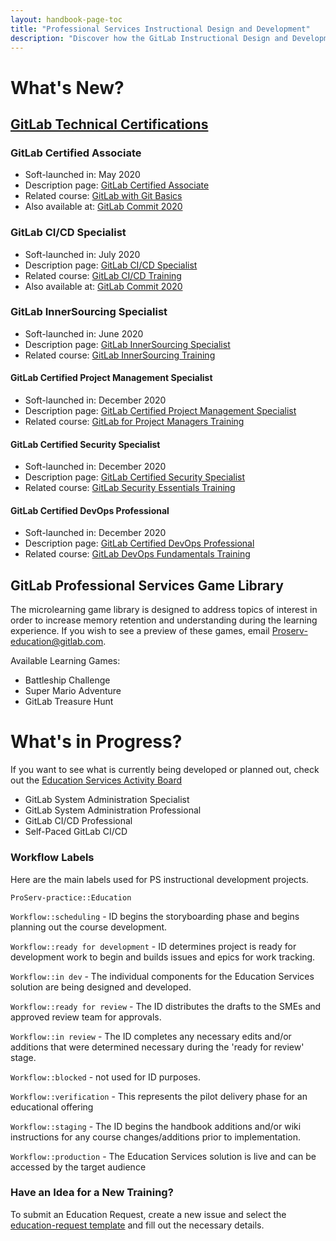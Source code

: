 ```yaml
---
layout: handbook-page-toc
title: "Professional Services Instructional Design and Development"
description: "Discover how the GitLab Instructional Design and Development team works together."
---
```



# What's New?

## [GitLab Technical Certifications](/handbook/customer-success/professional-services-engineering/gitlab-technical-certifications/)

### GitLab Certified Associate

- Soft-launched in: May 2020
- Description page: [GitLab Certified Associate](https://about.gitlab.com/services/education/gitlab-certified-associate/)
- Related course: [GitLab with Git Basics](https://about.gitlab.com/services/education/gitlab-basics/)
- Also available at: [GitLab Commit 2020](https://about.gitlab.com/events/commit/)

### GitLab CI/CD Specialist

- Soft-launched in: July 2020
- Description page: [GitLab CI/CD Specialist](https://about.gitlab.com/services/education/gitlab-cicd-specialist/)
- Related course: [GitLab CI/CD Training](https://about.gitlab.com/services/education/gitlab-ci/)
- Also available at: [GitLab Commit 2020](https://about.gitlab.com/events/commit/)

### GitLab InnerSourcing Specialist

- Soft-launched in: June 2020
- Description page: [GitLab InnerSourcing Specialist](https://about.gitlab.com/services/education/gitlab-innersourcing-specialist/)
- Related course: [GitLab InnerSourcing Training](https://about.gitlab.com/services/education/innersourcing-course/)

#### GitLab Certified Project Management Specialist

- Soft-launched in: December 2020
- Description page: [GitLab Certified Project Management Specialist](https://about.gitlab.com/services/education/gitlab-project-management-specialist/)
- Related course: [GitLab for Project Managers Training](https://about.gitlab.com/services/education/pm/)

#### GitLab Certified Security Specialist

- Soft-launched in: December 2020
- Description page: [GitLab Certified Security Specialist](https://about.gitlab.com/services/education/gitlab-security-specialist/)
- Related course: [GitLab Security Essentials Training](https://about.gitlab.com/services/education/security-essentials/)

#### GitLab Certified DevOps Professional

- Soft-launched in: December 2020
- Description page: [GitLab Certified DevOps Professional](https://about.gitlab.com/services/education/gitlab-certified-devops-pro/)
- Related course: [GitLab DevOps Fundamentals Training](https://about.gitlab.com/services/education/devops-fundamentals/)

## GitLab Professional Services Game Library

The microlearning game library is designed to address topics of interest in order to increase memory retention and understanding during the learning experience. If you wish to see a preview of these games, email Proserv-education@gitlab.com.

Available Learning Games:

- Battleship Challenge
- Super Mario Adventure
- GitLab Treasure Hunt

# What's in Progress?

If you want to see what is currently being developed or planned out, check out the [Education Services Activity Board](https://gitlab.com/gitlab-com/customer-success/professional-services-group/education-services/activity)

- GitLab System Administration Specialist
- GitLab System Administration Professional 
- GitLab CI/CD Professional 
- Self-Paced GitLab CI/CD 


### Workflow Labels

Here are the main labels used for PS instructional development projects.

`ProServ-practice::Education`

`Workflow::scheduling` - ID begins the storyboarding phase and begins planning out the course development.

`Workflow::ready for development` - ID determines project is ready for development work to begin and builds issues and epics for work tracking. 

`Workflow::in dev` - The individual components for the Education Services solution are being designed and developed. 

`Workflow::ready for review` - The ID distributes the drafts to the SMEs and approved review team for approvals.

`Workflow::in review` - The ID completes any necessary edits and/or additions that were determined necessary during the 'ready for review' stage.

`Workflow::blocked` - not used for ID purposes.

`Workflow::verification` - This represents the pilot delivery phase for an educational offering

`Workflow::staging` - The ID begins the handbook additions and/or wiki instructions for any course changes/additions prior to implementation.  

`Workflow::production` - The Education Services solution is live and can be accessed by the target audience

### Have an Idea for a New Training?
To submit an Education Request, create a new issue and select the [education-request template](https://gitlab.com/gitlab-com/customer-success/professional-services-group/education-services/-/issues/new?issue%5Bassignee_id%5D=&issue%5Bmilestone_id%5D=) and fill out the necessary details.
